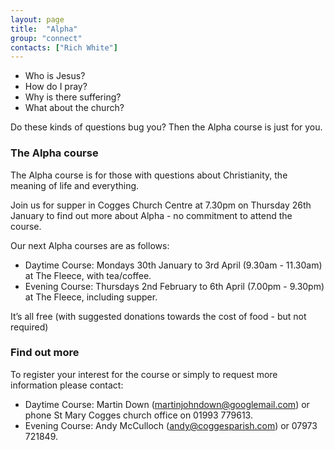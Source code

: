 ```yaml
---
layout: page
title:  "Alpha"
group: "connect"
contacts: ["Rich White"]
---
```


* Who is Jesus?
* How do I pray?
* Why is there suffering?
* What about the church?

Do these kinds of questions bug you? Then the Alpha course is just for you.

### The Alpha course

The Alpha course is for those with questions about Christianity, the meaning of life and everything.

Join us for supper in Cogges Church Centre at 7.30pm on Thursday 26th January to find out more about Alpha - no commitment to attend the course.

Our next Alpha courses are as follows:

* Daytime Course: Mondays 30th January to 3rd April (9.30am - 11.30am) at The Fleece, with tea/coffee.
* Evening Course: Thursdays 2nd February to 6th April (7.00pm - 9.30pm) at The Fleece, including supper.

It’s all free (with suggested donations towards the cost of food - but not required)

### Find out more
To register your interest for the course or simply to request more information please contact:

* Daytime Course: Martin Down (<a href="mailto:martinjohndown@googlemail.com?subject=Alpha">martinjohndown@googlemail.com</a>)
or phone St Mary Cogges church office on 01993 779613.
* Evening Course: Andy McCulloch (<a href="mailto:andy@coggesparish.com?subject=Alpha">andy@coggesparish.com</a>)
or 07973 721849.

